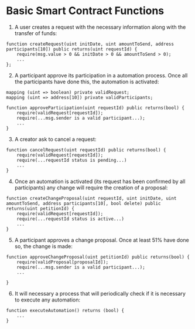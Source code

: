 # Basic Smart Contract Functions

1. A user creates a request with the necessary information along with the transfer of funds:

```
function createRequest(uint initDate, uint amountToSend, address participants[10]) public returns(uint requestId) {
    require(msg.value > 0 && initDate > 0 && amountToSend > 0);
    ...
};
```

2. A participant approve its participation in a automation process. Once all the participants have done this, the automation is activated:
```
mapping (uint => boolean) private validRequest;
mapping (uint => address[10]) private validParticipants;

function approveParticipation(uint requestId) public returns(bool) {
    require(validRequest[requestId]);
    require(...msg.sender is a valid participant...);
    ...
}
```

3. A creator ask to cancel a request:
```
function cancelRequest(uint requestId) public returns(bool) {
    require(validRequest[requestId]);
    require(...requestId status is pending...)
    ...
}

```

4. Once an automation is activated (its request has been confirmed by all participants) any change will require the creation of a proposal:
```
function createChangeProposal(uint requestId, uint initDate, uint amountToSend, address participants[10], bool delete) public returns(uint petitionId) { 
    require(validRequest[requestId]);
    require(...requestId status is active...)
    ...
}
```

5. A participant approves a change proposal. Once at least 51% have done so, the change is made:
```
function approveChangeProposal(uint petitionId) public returns(bool) {
    require(validProposal[proposalId]);
    require(...msg.sender is a valid participant...);
    ...

}

```

6. It will necessary a process that will periodically check if it is necessary to execute any automation:
```
function executeAutomation() returns (bool) {
    ...
}

```